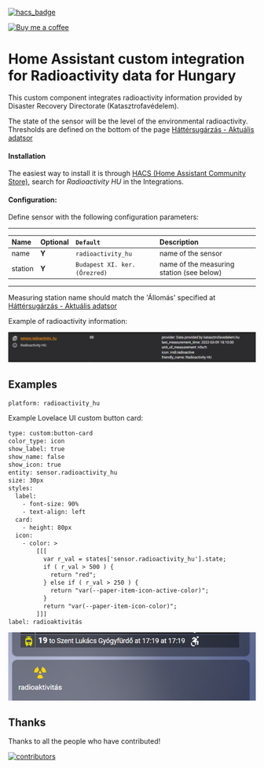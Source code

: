 [![hacs_badge](https://img.shields.io/badge/HACS-Default-orange.svg)](https://github.com/custom-components/hacs)

<p><a href="https://www.buymeacoffee.com/6rF5cQl" rel="nofollow" target="_blank"><img src="https://camo.githubusercontent.com/c070316e7fb193354999ef4c93df4bd8e21522fa/68747470733a2f2f696d672e736869656c64732e696f2f7374617469632f76312e7376673f6c6162656c3d4275792532306d6525323061253230636f66666565266d6573736167653d25463025394625413525413826636f6c6f723d626c61636b266c6f676f3d6275792532306d6525323061253230636f66666565266c6f676f436f6c6f723d7768697465266c6162656c436f6c6f723d366634653337" alt="Buy me a coffee" data-canonical-src="https://img.shields.io/static/v1.svg?label=Buy%20me%20a%20coffee&amp;message=%F0%9F%A5%A8&amp;color=black&amp;logo=buy%20me%20a%20coffee&amp;logoColor=white&amp;labelColor=b0c4de" style="max-width:100%;"></a></p>

# Home Assistant custom integration for Radioactivity data for Hungary

This custom component integrates radioactivity information provided by Disaster Recovery Directorate (Katasztrofavédelem).

The state of the sensor will be the level of the environmental radioactivity. Thresholds are defined on the bottom of the page [
Háttérsugárzás - Aktuális adatsor](https://www.katasztrofavedelem.hu/modules/hattersugarzas/aktualis_adatsor)

#### Installation
The easiest way to install it is through [HACS (Home Assistant Community Store)](https://github.com/hacs/integration),
search for <i>Radioactivity HU</i> in the Integrations.<br />

#### Configuration:
Define sensor with the following configuration parameters:<br />

---
| Name | Optional | `Default` | Description |
| :---- | :---- | :------- | :----------- |
| name | **Y** | `radioactivity_hu` | name of the sensor |
| station | **Y** | `Budapest XI. ker. (Őrezred)` | name of the measuring station (see below) |
---

Measuring station name should match the 'Állomás' specified at
[Háttérsugárzás - Aktuális adatsor](https://www.katasztrofavedelem.hu/modules/hattersugarzas/aktualis_adatsor)

Example of radioactivity information:

![Radioactivity attributes](https://raw.githubusercontent.com/amaximus/radioactivity_hu/main/radioactivity_hu.png)

## Examples
```
platform: radioactivity_hu
```

Example Lovelace UI custom button card:
```
type: custom:button-card
color_type: icon
show_label: true
show_name: false
show_icon: true
entity: sensor.radioactivity_hu
size: 30px
styles:
  label:
    - font-size: 90%
    - text-align: left
  card:
    - height: 80px
  icon:
    - color: >
        [[[
          var r_val = states['sensor.radioactivity_hu'].state;
          if ( r_val > 500 ) {
            return "red";
          } else if ( r_val > 250 ) {
            return "var(--paper-item-icon-active-color)";
          }
          return "var(--paper-item-icon-color)";
        ]]]
label: radioaktivitás
```
![Radioactivity button](https://raw.githubusercontent.com/amaximus/radioactivity_hu/main/ha_radioactivity.png)

## Thanks

Thanks to all the people who have contributed!

[![contributors](https://contributors-img.web.app/image?repo=amaximus/radioactivity_hu)](https://github.com/amaximus/radioactivity_hu/graphs/contributors)
